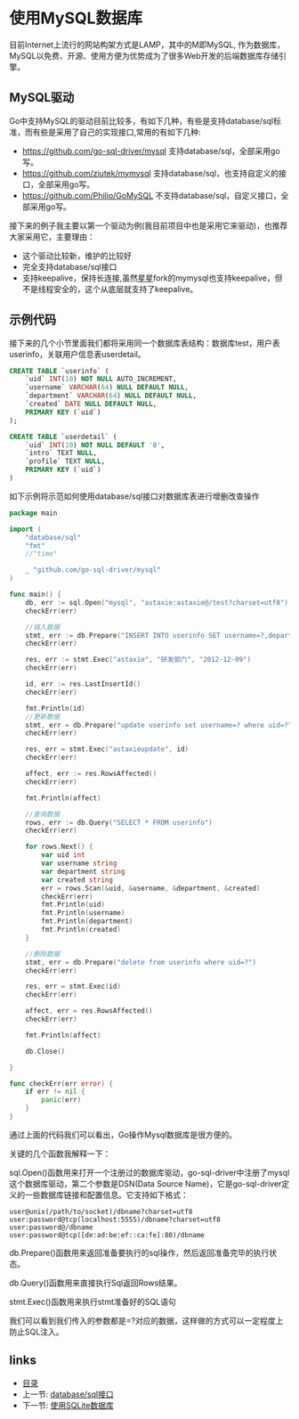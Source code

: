 # 使用MySQL数据库
目前Internet上流行的网站构架方式是LAMP，其中的M即MySQL, 作为数据库，MySQL以免费、开源、使用方便为优势成为了很多Web开发的后端数据库存储引擎。

## MySQL驱动
Go中支持MySQL的驱动目前比较多，有如下几种，有些是支持database/sql标准，而有些是采用了自己的实现接口,常用的有如下几种:
* https://github.com/go-sql-driver/mysql  支持database/sql，全部采用go写。
* https://github.com/ziutek/mymysql   支持database/sql，也支持自定义的接口，全部采用go写。
* https://github.com/Philio/GoMySQL 不支持database/sql，自定义接口，全部采用go写。

接下来的例子我主要以第一个驱动为例(我目前项目中也是采用它来驱动)，也推荐大家采用它，主要理由：
* 这个驱动比较新，维护的比较好
* 完全支持database/sql接口
* 支持keepalive，保持长连接,虽然[星星](http://www.mikespook.com)fork的mymysql也支持keepalive，但不是线程安全的，这个从底层就支持了keepalive。

## 示例代码
接下来的几个小节里面我们都将采用同一个数据库表结构：数据库test，用户表userinfo，关联用户信息表userdetail。
```sql
CREATE TABLE `userinfo` (
	`uid` INT(10) NOT NULL AUTO_INCREMENT,
	`username` VARCHAR(64) NULL DEFAULT NULL,
	`department` VARCHAR(64) NULL DEFAULT NULL,
	`created` DATE NULL DEFAULT NULL,
	PRIMARY KEY (`uid`)
);

CREATE TABLE `userdetail` (
	`uid` INT(10) NOT NULL DEFAULT '0',
	`intro` TEXT NULL,
	`profile` TEXT NULL,
	PRIMARY KEY (`uid`)
)
```

如下示例将示范如何使用database/sql接口对数据库表进行增删改查操作
```go
package main

import (
	"database/sql"
	"fmt"
	//"time"

	_ "github.com/go-sql-driver/mysql"
)

func main() {
	db, err := sql.Open("mysql", "astaxie:astaxie@/test?charset=utf8")
	checkErr(err)

	//插入数据
	stmt, err := db.Prepare("INSERT INTO userinfo SET username=?,department=?,created=?")
	checkErr(err)

	res, err := stmt.Exec("astaxie", "研发部门", "2012-12-09")
	checkErr(err)

	id, err := res.LastInsertId()
	checkErr(err)

	fmt.Println(id)
	//更新数据
	stmt, err = db.Prepare("update userinfo set username=? where uid=?")
	checkErr(err)

	res, err = stmt.Exec("astaxieupdate", id)
	checkErr(err)

	affect, err := res.RowsAffected()
	checkErr(err)

	fmt.Println(affect)

	//查询数据
	rows, err := db.Query("SELECT * FROM userinfo")
	checkErr(err)

	for rows.Next() {
		var uid int
		var username string
		var department string
		var created string
		err = rows.Scan(&uid, &username, &department, &created)
		checkErr(err)
		fmt.Println(uid)
		fmt.Println(username)
		fmt.Println(department)
		fmt.Println(created)
	}

	//删除数据
	stmt, err = db.Prepare("delete from userinfo where uid=?")
	checkErr(err)

	res, err = stmt.Exec(id)
	checkErr(err)

	affect, err = res.RowsAffected()
	checkErr(err)

	fmt.Println(affect)

	db.Close()

}

func checkErr(err error) {
	if err != nil {
		panic(err)
	}
}
```

通过上面的代码我们可以看出，Go操作Mysql数据库是很方便的。

关键的几个函数我解释一下：

sql.Open()函数用来打开一个注册过的数据库驱动，go-sql-driver中注册了mysql这个数据库驱动，第二个参数是DSN(Data Source Name)，它是go-sql-driver定义的一些数据库链接和配置信息。它支持如下格式：

	user@unix(/path/to/socket)/dbname?charset=utf8
	user:password@tcp(localhost:5555)/dbname?charset=utf8
	user:password@/dbname
	user:password@tcp([de:ad:be:ef::ca:fe]:80)/dbname

db.Prepare()函数用来返回准备要执行的sql操作，然后返回准备完毕的执行状态。

db.Query()函数用来直接执行Sql返回Rows结果。

stmt.Exec()函数用来执行stmt准备好的SQL语句

我们可以看到我们传入的参数都是=?对应的数据，这样做的方式可以一定程度上防止SQL注入。



## links
* [目录](<preface.md>)
* 上一节: [database/sql接口](<05.1.md>)
* 下一节: [使用SQLite数据库](<05.3.md>)